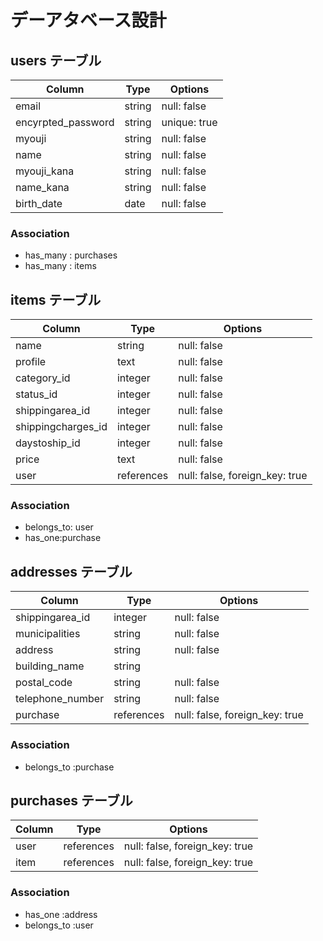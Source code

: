 # デーアタベース設計

## users テーブル

| Column               | Type   | Options     |
| ------------------   | ------ | ----------- |
| email                | string | null: false |
| encyrpted_password   | string | unique: true|
| myouji               | string | null: false |
| name                 | string | null: false |
| myouji_kana          | string | null: false |
| name_kana            | string | null: false |
| birth_date           | date   | null: false |

### Association

- has_many : purchases
- has_many : items

## items テーブル

| Column              | Type       | Options                        |
| ----------          | ---------- | ------------------------------ |
| name                | string     | null: false                    |
| profile             | text       | null: false                    |
| category_id         | integer    | null: false                    |
| status_id           | integer    | null: false                    |
| shippingarea_id     | integer    | null: false                    |
| shippingcharges_id  | integer    | null: false                    |
| daystoship_id       | integer    | null: false                    |
| price　　　          | text       | null: false                    |
| user                | references | null: false, foreign_key: true |


### Association

- belongs_to: user
- has_one:purchase


## addresses テーブル

| Column           | Type       | Options                        |
| ------------     | ---------- | ------------------------------ |
| shippingarea_id  | integer    | null: false                    |
| municipalities   | string     | null: false                    |
| address          | string     | null: false                    |
| building_name    | string     |                                |
| postal_code      | string     | null: false                    |
| telephone_number | string     | null: false                    |
| purchase         | references | null: false, foreign_key: true |

### Association

- belongs_to :purchase




## purchases テーブル

| Column        | Type       | Options                        |
| ------------  | ---------- | ------------------------------ |
| user          | references | null: false, foreign_key: true |
| item          | references | null: false, foreign_key: true |


### Association

- has_one :address
- belongs_to :user
